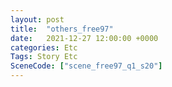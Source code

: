 ```yaml
---
layout: post
title:  "others_free97"
date:   2021-12-27 12:00:00 +0000
categories: Etc
Tags: Story Etc
SceneCode: ["scene_free97_q1_s20"]
---
```

